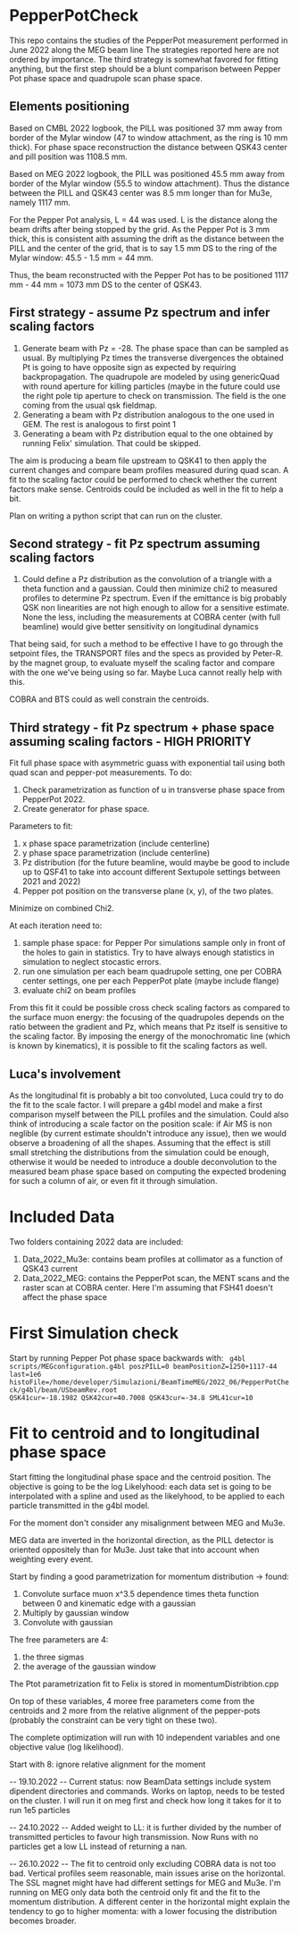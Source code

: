# PepperPotCheck
This repo contains the studies of the PepperPot measurement performed in June 2022 along the MEG beam line
The strategies reported here are not ordered by importance. The third strategy is somewhat favored for fitting anything, but the first step should be a blunt comparison between Pepper Pot phase space and quadrupole scan phase space.

## Elements positioning
Based on CMBL 2022 logbook, the PILL was positioned 37 mm away from border of the Mylar window (47 to window attachment, as the ring is 10 mm thick). For phase space reconstruction the distance between QSK43 center and pill position was 1108.5 mm.

Based on MEG 2022 logbook, the PILL was positioned 45.5 mm away from border of the Mylar window (55.5 to window attachment). Thus the distance between the PILL and QSK43 center was 8.5 mm longer than for Mu3e, namely 1117 mm.

For the Pepper Pot analysis, L = 44 was used. L is the distance along the beam drifts after being stopped by the grid. As the Pepper Pot is 3 mm thick, this is consistent aith assuming the drift as the distance between the PILL and the center of the grid, that is to say 1.5 mm DS to the ring of the Mylar window: 45.5 - 1.5 mm = 44 mm.

Thus, the beam reconstructed with the Pepper Pot has to be positioned 1117 mm - 44 mm = 1073 mm DS to the center of QSK43.

## First strategy -  assume Pz spectrum and infer scaling factors
<ol>
  <li>Generate beam with Pz = -28. The phase space than can be sampled as usual. By multiplying Pz times the transverse divergences the obtained Pt is going to have opposite sign as expected by requiring backpropagation. The quadrupole are modeled by using genericQuad with round aperture for killing particles (maybe in the future could use the right pole tip aperture to check on transmission. The field is the one coming from the usual qsk fieldmap.</li>
  <li>Generating a beam with Pz distribution analogous to the one used in GEM. The rest is analogous to first point 1</li>
  <li>Generating a beam with Pz distribution equal to the one obtained by running Felix' simulation. That could be skipped.</li>
</ol>

The aim is producing a beam file upstream to QSK41 to then apply the current changes and compare beam profiles measured during quad scan. A fit to the scaling factor could be performed to check whether the current factors make sense.
Centroids could be included as well in the fit to help a bit.

Plan on writing a python script that can run on the cluster.

## Second strategy - fit Pz spectrum assuming scaling factors
<ol>
  <li>Could define a Pz distribution as the convolution of a triangle with a theta function and a gaussian. Could then minimize chi2 to measured profiles to determine Pz spectrum. Even if the emittance is big probably QSK non linearities are not high enough to allow for a sensitive estimate. None the less, including the measurements at COBRA center (with full beamline) would give better sensitivity on longitudinal dynamics</li>
 </ol>

That being said, for such a method to be effective I have to go through the setpoint files, the TRANSPORT files and the specs as provided by Peter-R. by the magnet group, to evaluate myself the scaling factor and compare with the one we've being using so far. Maybe Luca cannot really help with this.

COBRA and BTS could as well constrain the centroids.

## Third strategy - fit Pz spectrum + phase space assuming scaling factors - HIGH PRIORITY
Fit full phase space with asymmetric guass with exponential tail using both quad scan and pepper-pot measurements. To do:
<ol>
  <li> Check parametrization as function of u in transverse phase space from PepperPot 2022.</li>
  <li> Create generator for phase space. </li>
</ol>

Parameters to fit:
<ol>
  <li> x phase space parametrization (include centerline)</li>
  <li> y phase space parametrization (include centerline)</li>
  <li> Pz distribution (for the future beamline, would maybe be good to include up to QSF41 to take into account different Sextupole settings between 2021 and 2022)</li>
  <li> Pepper pot position on the transverse plane (x, y), of the two plates.</li>
</ol>

Minimize on combined Chi2.

At each iteration need to:
<ol>
  <li> sample phase space: for Pepper Por simulations sample only in front of the holes to gain in statistics. Try to have always enough statistics in simulation to neglect stocastic errors.</li>
  <li> run one simulation per each beam quadrupole setting, one per COBRA center settings, one per each PepperPot plate (maybe include flange)</li>
  <li> evaluate chi2 on beam profiles </li> 
</ol>

From this fit it could be possible cross check scaling factors as compared to the surface muon energy: the focusing of the quadrupoles depends on the ratio between the gradient and Pz, which means that Pz itself is sensitive to the scaling factor. By imposing the energy of the monochromatic line (which is known by kinematics), it is possible to fit the scaling factors as well.

## Luca's involvement
As the longitudinal fit is probably a bit too convoluted, Luca could try to do the fit to the scale factor. I will prepare a g4bl model and make a first comparison myself between the PILL profiles and the simulation. Could also think of introducing a scale factor on the position scale: if Air MS is non neglible (by current estimate shouldn't introduce any issue), then we would observe a broadening of all the shapes. Assuming that the effect is still small stretching the distributions from the simulation could be enough, otherwise it would be needed to introduce a double deconvolution to the measured beam phase space based on computing the expected brodening for such a column of air, or even fit it through simulation.

# Included Data
Two folders containing 2022 data are included:
<ol>
  <li> Data_2022_Mu3e: contains beam profiles at collimator as a function of QSK43 current </li>
  <li> Data_2022_MEG: contains the PepperPot scan, the MENT scans and the raster scan at COBRA center. Here I'm assuming that FSH41 doesn't affect the phase space </li>
</ol>

# First Simulation check
Start by running Pepper Pot phase space backwards with:
<code> g4bl scripts/MEGconfiguration.g4bl poszPILL=0 beamPositionZ=1250+1117-44 last=1e6 histoFile=/home/developer/Simulazioni/BeamTimeMEG/2022_06/PepperPotCheck/g4bl/beam/USbeamRev.root QSK41cur=-18.1982 QSK42cur=40.7008 QSK43cur=-34.8 SML41cur=10 </code>

# Fit to centroid and to longitudinal phase space
Start fitting the longitudinal phase space and the centroid position. The objective is going to be the log Likelyhood: each data set is going to be interpolated with a spline and used as the likelyhood, to be applied to each particle transmitted in the g4bl model.

For the moment don't consider any misalignment between MEG and Mu3e.

MEG data are inverted in the horizontal direction, as the PILL detector is oriented oppositely than for Mu3e. Just take that into account when weighting every event.

Start by finding a good parametrization for momentum distribution -> found:
<ol>
  <li>Convolute surface muon x^3.5 dependence times theta function between 0 and kinematic edge with a gaussian</li>
  <li>Multiply by gaussian window</li>
  <li>Convolute with gaussian</li>
</ol>

The free parameters are 4:
<ol>
  <li>the three sigmas</li>
  <li>the average of the gaussian window</li>
</ol>

The Ptot parametrization fit to Felix is stored in momentumDistribtion.cpp

On top of these variables, 4 moree free parameters come from the centroids and 2 more from the relative alignment of the pepper-pots (probably the constraint can be very tight on these two).

The complete optimization will run with 10 independent variables and one objective value (log likelihood).

Start with 8: ignore relative alignment for the moment

-- 19.10.2022 --
Current status: now BeamData settings include system dipendent directories and commands. Works on laptop, needs to be tested on the cluster. I will run it on meg first and check how long it takes for it to run 1e5 particles

-- 24.10.2022 --
Added weight to LL: it is further divided by the number of transmitted perticles to favour high transmission. Now Runs with no particles get a low LL instead of returning a nan.

-- 26.10.2022 --
The fit to centroid only excluding COBRA data is not too bad. Vertical profiles seem reasonable, main issues arise on the horizontal. The SSL magnet might have had different settings for MEG and Mu3e. I'm running on MEG only data both the centroid only fit and the fit to the momentum distribution. A different center in the horizontal might explain the tendency to go to higher momenta: with a lower focusing the distribution becomes broader.
